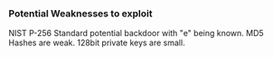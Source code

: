 ### Potential Weaknesses to exploit
NIST P-256 Standard potential backdoor with "e" being known.
MD5 Hashes are weak.
128bit private keys are small.

